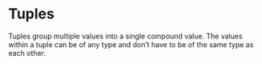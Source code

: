 # Tuples
Tuples group multiple values into a single compound value. 
The values within a tuple can be of any type and don’t have to be of the same type as each other.
